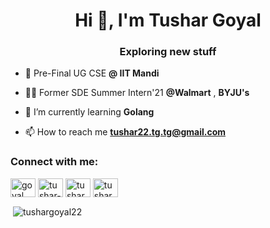 <h1 align="center">Hi 👋, I'm Tushar Goyal</h1>
<h3 align="center">Exploring new stuff</h3>

- 📄 Pre-Final UG CSE **@ IIT Mandi**

- 👨‍💻 Former SDE Summer Intern'21 **@Walmart** , **BYJU's**

- 🌱 I’m currently learning **Golang**

- 📫 How to reach me **tushar22.tg.tg@gmail.com**

<h3 align="left">Connect with me:</h3>
<p align="left">
<a href="https://twitter.com/goyal__tushar" target="blank"><img align="center" src="https://cdn.jsdelivr.net/npm/simple-icons@3.0.1/icons/twitter.svg" alt="goyal__tushar" height="30" width="40" /></a>
<a href="https://linkedin.com/in/tushar--goyal" target="blank"><img align="center" src="https://cdn.jsdelivr.net/npm/simple-icons@3.0.1/icons/linkedin.svg" alt="tushar--goyal" height="30" width="40" /></a>
<a href="https://fb.com/tushar22.tg.tg" target="blank"><img align="center" src="https://cdn.jsdelivr.net/npm/simple-icons@3.0.1/icons/facebook.svg" alt="tushar22.tg.tg" height="30" width="40" /></a>
<a href="https://instagram.com/tushar22.tg.tg" target="blank"><img align="center" src="https://cdn.jsdelivr.net/npm/simple-icons@3.0.1/icons/instagram.svg" alt="tushar22.tg.tg" height="30" width="40" /></a>
</p>


<p>&nbsp;<img align="center" src="https://github-readme-stats.vercel.app/api?username=tushargoyal22&show_icons=true&locale=en" alt="tushargoyal22" /></p>

